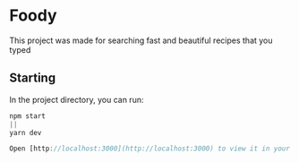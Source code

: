 # Foody

This project was made for searching fast and beautiful recipes that you typed

## Starting

In the project directory, you can run:

```js
npm start
||
yarn dev

Open [http://localhost:3000](http://localhost:3000) to view it in your browser.
```
